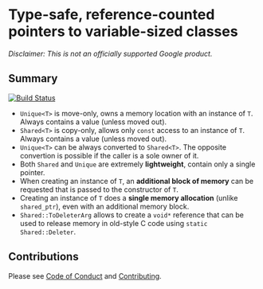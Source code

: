 # Type-safe, reference-counted pointers to variable-sized classes

_*Disclaimer:* This is not an officially supported Google product._

## Summary

[![Build Status](https://travis-ci.com/ppetr/refcounted-var-sized-class.svg?branch=main)](https://travis-ci.com/ppetr/refcounted-var-sized-class)

- `Unique<T>` is move-only, owns a memory location with an instance of `T`.
  Always contains a value (unless moved out).
- `Shared<T>` is copy-only, allows only `const` access to an instance of `T`.
  Always contains a value (unless moved out).
- `Unique<T>` can be always converted to `Shared<T>`.
  The opposite convertion is possible if the caller is a sole owner of it.
- Both `Shared` and `Unique` are extremely **lightweight**, contain only a
  single pointer.
- When creating an instance of `T`, an **additional block of memory** can be
  requested that is passed to the constructor of `T`.
- Creating an instance of `T` does a **single memory allocation** (unlike
  `shared_ptr`), even with an additional memory block.
- `Shared::ToDeleterArg` allows to create a `void*` reference that can be used
  to release memory in old-style C code using `static Shared::Deleter`.

## Contributions

Please see [Code of Conduct](docs/code-of-conduct.md) and [Contributing](docs/contributing.md).
